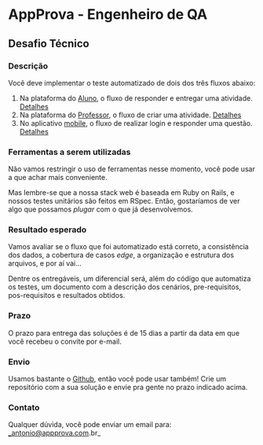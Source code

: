 
# AppProva - Engenheiro de QA

## Desafio Técnico

### Descrição

Você deve implementar o teste automatizado de dois dos três fluxos abaixo:

1. Na plataforma do [Aluno](http://enem.stg.appprova.com.br), o fluxo de responder e entregar uma atividade. [Detalhes](https://github.com/appprova/jobs/blob/master/qa_engineer/1_fluxo_web.md)
2. Na plataforma do [Professor](http://stg.professor.appprova.com.br), o fluxo de criar uma atividade. [Detalhes](https://github.com/appprova/jobs/blob/master/qa_engineer/2_fluxo_web.md)
3. No aplicativo [mobile](https://play.google.com/store/apps/details?id=com.ioasys.appprova&hl=pt), o fluxo de realizar login e responder uma questão. [Detalhes](https://github.com/appprova/jobs/blob/master/qa_engineer/3_fluxo_api.md)


### Ferramentas a serem utilizadas

Não vamos restringir o uso de ferramentas nesse momento, você pode usar a que achar mais conveniente.

Mas lembre-se que a nossa stack web é baseada em Ruby on Rails, e nossos testes unitários são feitos em RSpec. Então, gostaríamos de ver algo que possamos _plugar_ com o que já desenvolvemos.


### Resultado esperado

Vamos avaliar se o fluxo que foi automatizado está correto, a consistência dos dados, a cobertura de casos _edge_, a organização e estrutura dos arquivos, e por aí vai...

Dentre os entregáveis, um diferencial será, além do código que automatiza os testes, um documento com a descrição dos cenários, pre-requisitos, pos-requisitos e resultados obtidos.

### Prazo

O prazo para entrega das soluções é de 15 dias a partir da data em que você recebeu o convite por e-mail.

### Envio

Usamos bastante o [Github](http://github.com), então você pode usar também! Crie um repositório com a sua solução e envie pra gente no prazo indicado acima.


### Contato

Qualquer dúvida, você pode enviar um email para: _antonio@appprova.com.br_
